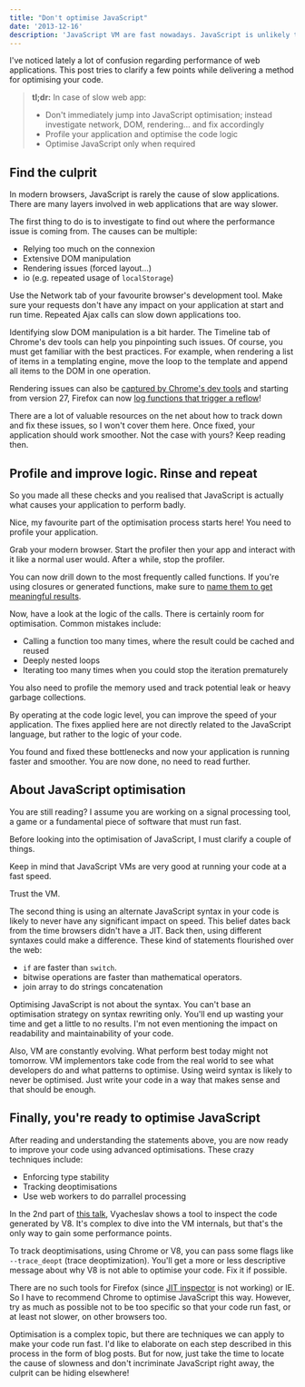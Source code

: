 ```yaml
---
title: "Don't optimise JavaScript"
date: '2013-12-16'
description: 'JavaScript VM are fast nowadays. JavaScript is unlikely to be the cause of a slow web app.'
---
```


I've noticed lately a lot of confusion regarding performance of web applications. This post tries to clarify a few points while delivering a method for optimising your code.

> **tl;dr:** In case of slow web app:
>
> - Don't immediately jump into JavaScript optimisation; instead investigate network, DOM, rendering... and fix accordingly
> - Profile your application and optimise the code logic
> - Optimise JavaScript only when required

## Find the culprit

In modern browsers, JavaScript is rarely the cause of slow applications. There are many layers involved in web applications that are way slower.

The first thing to do is to investigate to find out where the performance issue is coming from. The causes can be multiple:

- Relying too much on the connexion
- Extensive DOM manipulation
- Rendering issues (forced layout...)
- io (e.g. repeated usage of `localStorage`)

Use the Network tab of your favourite browser's development tool. Make sure your requests don't have any impact on your application at start and run time. Repeated Ajax calls can slow down applications too.

Identifying slow DOM manipulation is a bit harder. The Timeline tab of Chrome's dev tools can help you pinpointing such issues. Of course, you must get familiar with the best practices. For example, when rendering a list of items in a templating engine, move the loop to the template and append all items to the DOM in one operation.

Rendering issues can also be [captured by Chrome's dev tools](https://developers.google.com/chrome-developer-tools/docs/demos/too-much-layout/) and starting from version 27, Firefox can now [log functions that trigger a reflow](https://hacks.mozilla.org/2013/11/firefox-developer-tools-episode-27-edit-as-html-codemirror-more/)!

There are a lot of valuable resources on the net about how to track down and fix these issues, so I won't cover them here. Once fixed, your application should work smoother. Not the case with yours? Keep reading then.

## Profile and improve logic. Rinse and repeat

So you made all these checks and you realised that JavaScript is actually what causes your application to perform badly.

Nice, my favourite part of the optimisation process starts here! You need to profile your application.

Grab your modern browser. Start the profiler then your app and interact with it like a normal user would. After a while, stop the profiler.

You can now drill down to the most frequently called functions. If you're using closures or generated functions, make sure to [name them to get meaningful results](/posts/generating-generator-functions/#caveat-2-named-functions).

Now, have a look at the logic of the calls. There is certainly room for optimisation. Common mistakes include:

- Calling a function too many times, where the result could be cached and reused
- Deeply nested loops
- Iterating too many times when you could stop the iteration prematurely

You also need to profile the memory used and track potential leak or heavy garbage collections.

By operating at the code logic level, you can improve the speed of your application. The fixes applied here are not directly related to the JavaScript language, but rather to the logic of your code.

You found and fixed these bottlenecks and now your application is running faster and smoother. You are now done, no need to read further.

## About JavaScript optimisation

You are still reading? I assume you are working on a signal processing tool, a game or a fundamental piece of software that must run fast.

Before looking into the optimisation of JavaScript, I must clarify a couple of things.

Keep in mind that JavaScript VMs are very good at running your code at a fast speed.

Trust the VM.

The second thing is using an alternate JavaScript syntax in your code is likely to never have any significant impact on speed. This belief dates back from the time browsers didn't have a JIT. Back then, using different syntaxes could make a difference. These kind of statements flourished over the web:

- `if` are faster than `switch`.
- bitwise operations are faster than mathematical operators.
- join array to do strings concatenation

Optimising JavaScript is not about the syntax. You can't base an optimisation strategy on syntax rewriting only. You'll end up wasting your time and get a little to no results. I'm not even mentioning the impact on readability and maintainability of your code.

Also, VM are constantly evolving. What perform best today might not tomorrow. VM implementors take code from the real world to see what developers do and what patterns to optimise. Using weird syntax is likely to never be optimised. Just write your code in a way that makes sense and that should be enough.

## Finally, you're ready to optimise JavaScript

After reading and understanding the statements above, you are now ready to improve your code using advanced optimisations. These crazy techniques include:

- Enforcing type stability
- Tracking deoptimisations
- Use web workers to do parrallel processing

In the 2nd part of [this talk](http://www.youtube.com/watch?v=65-RbBwZQdU), Vyacheslav shows a tool to inspect the code generated by V8. It's complex to dive into the VM internals, but that's the only way to gain some performance points.

To track deoptimisations, using Chrome or V8, you can pass some flags like `--trace_deopt` (trace deoptimization). You'll get a more or less descriptive message about why V8 is not able to optimise your code. Fix it if possible.

There are no such tools for Firefox (since [JIT inspector](https://addons.mozilla.org/ja/firefox/addon/jit-inspector/) is not working) or IE. So I have to recommend Chrome to optimise JavaScript this way. However, try as much as possible not to be too specific so that your code run fast, or at least not slower, on other browsers too.

Optimisation is a complex topic, but there are techniques we can apply to make your code run fast. I'd like to elaborate on each step described in this process in the form of blog posts. But for now, just take the time to locate the cause of slowness and don't incriminate JavaScript right away, the culprit can be hiding elsewhere!
